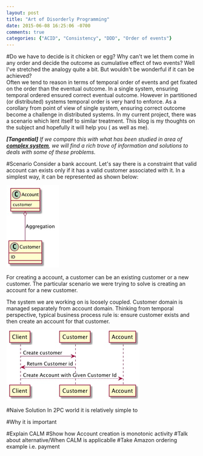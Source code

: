```yaml
---
layout: post
title: "Art of Disorderly Programming"
date: 2015-06-08 16:25:06 -0700
comments: true
categories: {"ACID", "Consistency", "DDD", "Order of events"}
---
```

#Do we have to decide is it chicken or egg?
Why can't we let them come in any order and decide the outcome as cumulative effect of two events? Well I've stretched the analogy quite a bit. But wouldn't be wonderful if it can be achieved?  
Often we tend to reason in terms of temporal order of events and get fixated on the order than the eventual outcome. In a single system, ensuring temporal ordered ensured correct eventual outcome. However in partitioned (or distributed) systems temporal order is very hard to enforce. As a corollary from point of view of single system, ensuring correct outcome become a challenge in distributed systems. In my current project, there was a scenario which lent itself to similar treatment. This blog is my thoughts on the subject and hopefully it will help you ( as well as me).

*__[Tangential]__ If we compare this with what has been studied in area of __[complex system][cs]__, we will find a rich trove of information and solutions to deals with some of these problems.*

#Scenario
Consider a bank account. Let's say there is a constraint that valid account can  exists only if it has a valid customer associated with it. In a simplest way, it can be represented as shown below:

![Alt text](/images/account-class-diagram.jpg)

For creating a account, a customer can be an existing customer or a new customer. The particular scenario we were trying to solve is creating an account for a new customer.

The system we are working on is loosely coupled. Customer domain is managed separately from account domain. Thinking from temporal perspective, typical business process rule is: ensure customer exists and then create an account for that customer. 


![Alt text](/images/create-account-seq.jpg)



#Naive Solution
In 2PC world it is relatively simple to 

#Why it is important

#Explain CALM
#Show how Account creation is monotonic activity
#Talk about alternative/When CALM is applicablle
#Take Amazon ordering example i.e. payment





[cb]:http://martinfowler.com/bliki/CircuitBreaker.html
[ri]:http://www.amazon.com/gp/product/0978739213?ie=UTF8&tag=martinfowlerc-20&linkCode=as2&camp=1789&creative=9325&creativeASIN=0978739213
[lz]:http://homes.cs.washington.edu/~lazowska/qsp/Images/Chap_03.pdf
[wiki-little-law]:http://en.wikipedia.org/wiki/Little's_law
[cs]:http://www.eolss.net/sample-chapters/c15/E1-29-01-00.pdf
